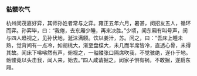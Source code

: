 <script type="text/javascript">
    var head = document.getElementsByTagName('head')[0];
    cssURL = '/public/article_1.css';
    linkTag = document.createElement('link');
    linkTag.href = cssURL;
    linkTag.setAttribute('type','text/css');
    linkTag.setAttribute('rel','stylesheet');
    head.appendChild(linkTag);
</script>
### 骷髅吹气

杭州闵茂嘉好弈，其师孙姓者常与之弈。雍正五年六月，暑甚，闵招友五人，循环而弈。孙弈毕，曰：“我倦，去东厢少睡，再来决胜。”少顷，闻东厢有叫号声，闵与四人趋视之，见孙伏地，涎沫满颐。饮以姜汁，苏。问之，曰：“吾床上睡未熟，觉背间有一点冷，如胡桃大，渐至盘楪大，未几而半席皆冷，直透心骨，未得其故。闻床下咈咈然有声，俯视之，一骷髅张口隔席吹我，不觉骇绝，遂仆于地。骷髅竟以头击我，闻人来，始去。”四人咸请掘之。闵家子惧有祸，不敢掘，遂扃东厢。

